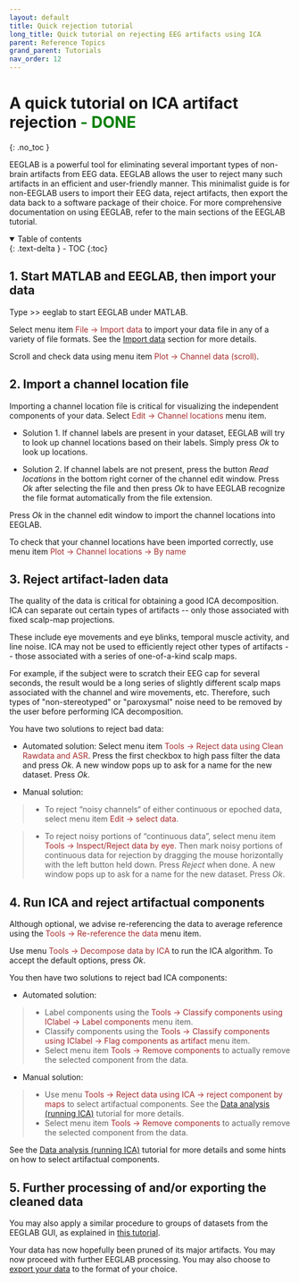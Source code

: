 ```yaml
---
layout: default
title: Quick rejection tutorial
long_title: Quick tutorial on rejecting EEG artifacts using ICA
parent: Reference Topics
grand_parent: Tutorials
nav_order: 12
---
```

A quick tutorial on ICA artifact rejection <span style="color: green">- DONE</span>
====================
{: .no_toc }

EEGLAB is a powerful tool for eliminating
several important types of non-brain artifacts from EEG data. EEGLAB allows the user to reject many such artifacts in an efficient and
user-friendly manner. This minimalist guide is for non-EEGLAB users to import their EEG data, reject artifacts, then export the data back to a software package of their choice. For more comprehensive documentation on using EEGLAB, refer to the main sections of the EEGLAB tutorial.

<details open markdown="block">
  <summary>
    Table of contents
  </summary>
  {: .text-delta }
- TOC
{:toc}
</details>


## 1. Start MATLAB and EEGLAB, then import your data
Type \>\> eeglab to start EEGLAB under MATLAB. 

Select menu item
<span style="color: brown">File → Import data</span> to import your data file
in any of a variety of file formats. See the [Import data](/tutorials/04_Import/Importing_Continuous_and_Epoched_Data) section for
more details.

Scroll and check data using menu item <span style="color: brown">Plot → Channel data (scroll)</span>.

## 2. Import a channel location file

Importing a channel location file is critical for visualizing the
independent components of your data. Select <span style="color: brown">Edit → Channel locations</span> menu item.

- Solution 1. If channel labels are present in your dataset, EEGLAB will try to look up channel locations based on their labels. Simply press *Ok* to look up locations.

- Solution 2. If channel labels are not present, press the button *Read locations* in the bottom right corner of the channel edit window.
Press *Ok* after selecting the file and
then press *Ok* to have EEGLAB recognize the file format automatically
from the file extension. 

Press *Ok* in
the channel edit window to import the channel locations into EEGLAB.

To check that your channel locations have been imported correctly, use
menu item <span style="color: brown">Plot → Channel locations → By name</span>

## 3. Reject artifact-laden data

The quality of the data is critical for obtaining a good ICA
decomposition. ICA can separate out certain types of artifacts -- only
those associated with fixed scalp-map projections. 

These include eye
movements and eye blinks, temporal muscle activity, and line noise. ICA
may not be used to efficiently reject other types of artifacts -- those
associated with a series of one-of-a-kind scalp maps.

For example, if
the subject were to scratch their EEG cap for several seconds, the
result would be a long series of slightly different scalp maps
associated with the channel and wire movements, etc. Therefore, such
types of "non-stereotyped" or "paroxysmal" noise need to be removed by
the user before performing ICA decomposition.

You have two solutions to reject bad data:

- Automated solution: Select menu item <span style="color: brown">Tools → Reject data using Clean Rawdata and ASR</span>. Press the first checkbox to high pass filter the data and press *Ok*. A new window pops up to ask for a name
for the new dataset. Press *Ok*.

- Manual solution: 
> - To reject “noisy channels“ of either continuous or epoched data, select
menu item <span style="color: brown">Edit → select data</span>. 

> - To reject noisy portions of “continuous data”, select menu item
<span style="color: brown">Tools → Inspect/Reject data by eye</span>.
 Then mark noisy portions of continuous data for
rejection by dragging the mouse horizontally with the left button held
down. Press *Reject* when done. A new window pops up to ask for a name
for the new dataset. Press *Ok*.

## 4. Run ICA and reject artifactual components

Although optional, we advise re-referencing the data to average reference using the <span style="color: brown">Tools → Re-reference the data</span> menu item.

Use menu <span style="color: brown">Tools → Decompose data by ICA</span> to run the ICA
algorithm. To accept the default options, press *Ok*.

You then have two solutions to reject bad ICA components:

- Automated solution: 
> - Label components using the <span style="color: brown">Tools → Classify components using IClabel → Label components</span> menu item.
> - Classify components using the <span style="color: brown">Tools → Classify components using IClabel → Flag components as artifact</span> menu item.
> - Select menu item <span style="color: brown">Tools → Remove components</span>
to actually remove the selected component from the data.

- Manual solution:
> - Use menu <span style="color: brown">Tools → Reject data using ICA → reject component by maps</span> to select artifactual components. See the [Data
analysis (running
ICA)](/tutorials/06_RejectArtifacts/RunICA.html) tutorial for
more details.
> - Select menu item <span style="color: brown">Tools → Remove components</span>
to actually remove the selected component from the data.

See the [Data analysis (running
ICA)](/tutorials/06_RejectArtifacts/RunICA.html) tutorial for
more details and some hints on how to select artifactual components.

## 5. Further processing of and/or exporting the cleaned data

You may also apply a similar procedure to groups of datasets from the EEGLAB GUI, as explained in [this tutorial](/tutorials/10_Group_analysis/multiple_subject_proccessing_overview.html).

Your data has now hopefully been pruned of its major artifacts. You may now proceed with further EEGLAB processing. You may also choose to [export your data](/tutorials/misc/Exporting_Data.html) to the format of your choice.

